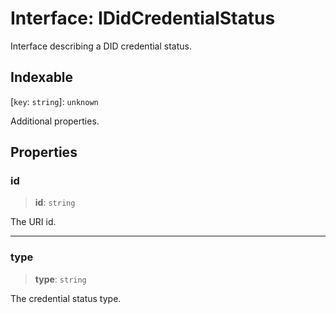 # Interface: IDidCredentialStatus

Interface describing a DID credential status.

## Indexable

\[`key`: `string`\]: `unknown`

Additional properties.

## Properties

### id

> **id**: `string`

The URI id.

***

### type

> **type**: `string`

The credential status type.
